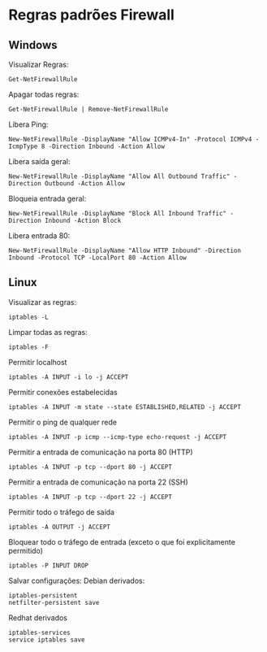 # Regras padrões Firewall

## Windows

Visualizar Regras:
```
Get-NetFirewallRule
```
Apagar todas regras:
```
Get-NetFirewallRule | Remove-NetFirewallRule
```
Libera Ping:
```
New-NetFirewallRule -DisplayName "Allow ICMPv4-In" -Protocol ICMPv4 -IcmpType 8 -Direction Inbound -Action Allow
```
Libera saída geral:
```
New-NetFirewallRule -DisplayName "Allow All Outbound Traffic" -Direction Outbound -Action Allow
```
Bloqueia entrada geral:
```
New-NetFirewallRule -DisplayName "Block All Inbound Traffic" -Direction Inbound -Action Block
```
Libera entrada 80:
```
New-NetFirewallRule -DisplayName "Allow HTTP Inbound" -Direction Inbound -Protocol TCP -LocalPort 80 -Action Allow
```

## Linux

Visualizar as regras:
```
iptables -L
```

Limpar todas as regras:
```
iptables -F 
```

Permitir localhost
```
iptables -A INPUT -i lo -j ACCEPT
```

Permitir conexões estabelecidas
```
iptables -A INPUT -m state --state ESTABLISHED,RELATED -j ACCEPT
```

Permitir o ping de qualquer rede
```
iptables -A INPUT -p icmp --icmp-type echo-request -j ACCEPT
```

Permitir a entrada de comunicação na porta 80 (HTTP)
```
iptables -A INPUT -p tcp --dport 80 -j ACCEPT
```

Permitir a entrada de comunicação na porta 22 (SSH)
```
iptables -A INPUT -p tcp --dport 22 -j ACCEPT
```

Permitir todo o tráfego de saída
```
iptables -A OUTPUT -j ACCEPT
```

Bloquear todo o tráfego de entrada (exceto o que foi explicitamente permitido)
```
iptables -P INPUT DROP
```

Salvar configurações:
Debian derivados:
```
iptables-persistent
netfilter-persistent save
```
Redhat derivados
```
iptables-services
service iptables save
```
